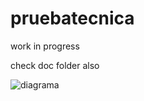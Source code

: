 # pruebatecnica

work in progress

check doc folder also

![diagrama](https://github.com/juanidamato/pruebatecnica/assets/16365314/5cf67166-4afc-4067-a2ba-6329d1303f81)
